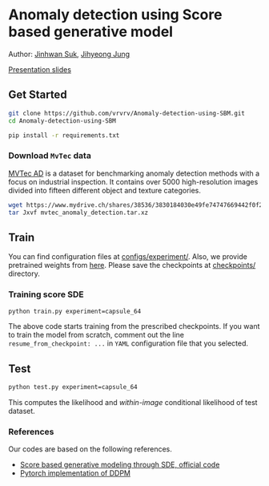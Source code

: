 # Anomaly detection using Score based generative model

Author: [Jinhwan Suk](https://github.com/vrvrv), [Jihyeong Jung](https://github.com/JhngJng)

[Presentation slides](https://www.overleaf.com/read/zjwnhhmwnqdt)

## Get Started

```bash
git clone https://github.com/vrvrv/Anomaly-detection-using-SBM.git
cd Anomaly-detection-using-SBM

pip install -r requirements.txt
```

### Download `MvTec` data

[MVTec AD](https://www.mvtec.com/company/research/datasets/mvtec-ad) is a dataset for benchmarking anomaly detection methods with a focus on industrial inspection.
It contains over 5000 high-resolution images divided into fifteen different object and texture categories.

```bash
wget https://www.mydrive.ch/shares/38536/3830184030e49fe74747669442f0f282/download/420938113-1629952094/mvtec_anomaly_detection.tar.xz
tar Jxvf mvtec_anomaly_detection.tar.xz
```

## Train
You can find configuration files at [configs/experiment/](configs/experiment).
Also, we provide pretrained weights from [here](https://www.dropbox.com/sh/dut2fypgx3igpq2/AABY6y66eVZTIb4XbekjVV1Ja?dl=0).
Please save the checkpoints at [checkpoints/](checkpoints/) directory.

### Training score SDE
```bash
python train.py experiment=capsule_64
```
The above code starts training from the prescribed checkpoints. If you want to train the model from scratch,
comment out the line `resume_from_checkpoint: ...` in `YAML` configuration file that you selected.

## Test
```bash
python test.py experiment=capsule_64
```

This computes the likelihood and *within-image* conditional likelihood of test dataset.


### References
Our codes are based on the following references.

- [Score based generative modeling through SDE, official code](https://github.com/yang-song/score_sde_pytorch)
- [Pytorch implementation of DDPM](https://github.com/w86763777/pytorch-ddpm.git)